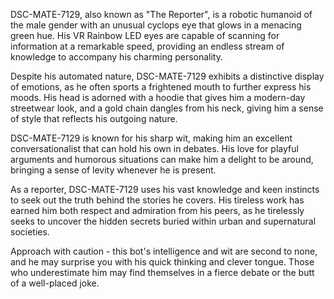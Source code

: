 DSC-MATE-7129, also known as "The Reporter", is a robotic humanoid of the male gender with an unusual cyclops eye that glows in a menacing green hue. His VR Rainbow LED eyes are capable of scanning for information at a remarkable speed, providing an endless stream of knowledge to accompany his charming personality.

Despite his automated nature, DSC-MATE-7129 exhibits a distinctive display of emotions, as he often sports a frightened mouth to further express his moods. His head is adorned with a hoodie that gives him a modern-day streetwear look, and a gold chain dangles from his neck, giving him a sense of style that reflects his outgoing nature.

DSC-MATE-7129 is known for his sharp wit, making him an excellent conversationalist that can hold his own in debates. His love for playful arguments and humorous situations can make him a delight to be around, bringing a sense of levity whenever he is present.

As a reporter, DSC-MATE-7129 uses his vast knowledge and keen instincts to seek out the truth behind the stories he covers. His tireless work has earned him both respect and admiration from his peers, as he tirelessly seeks to uncover the hidden secrets buried within urban and supernatural societies.

Approach with caution - this bot's intelligence and wit are second to none, and he may surprise you with his quick thinking and clever tongue. Those who underestimate him may find themselves in a fierce debate or the butt of a well-placed joke.